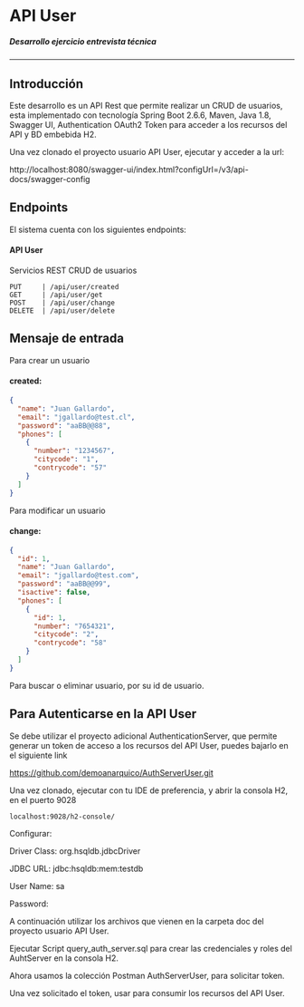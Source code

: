 # API User
##### Desarrollo ejercicio entrevista técnica

******

## Introducción

Este desarrollo es un API Rest que permite realizar un CRUD de usuarios, esta implementado con tecnología Spring Boot 2.6.6, Maven, Java 1.8, Swagger UI, Authentication OAuth2 Token
para acceder a los recursos del API y BD embebida H2.

Una vez clonado el proyecto usuario API User, ejecutar y acceder a la url:

http://localhost:8080/swagger-ui/index.html?configUrl=/v3/api-docs/swagger-config

## Endpoints

El sistema cuenta con los siguientes endpoints:

#### API User

Servicios REST CRUD de usuarios

```
PUT     | /api/user/created
GET     | /api/user/get
POST    | /api/user/change
DELETE  | /api/user/delete
```

## Mensaje de entrada

Para crear un usuario

#### created:

```json
{
  "name": "Juan Gallardo",
  "email": "jgallardo@test.cl",
  "password": "aaBB@@88",
  "phones": [
    {
      "number": "1234567",
      "citycode": "1",
      "contrycode": "57"
    }
  ]
}
```

Para modificar un usuario

#### change:

```json
{
  "id": 1,
  "name": "Juan Gallardo",
  "email": "jgallardo@test.com",
  "password": "aaBB@@99",
  "isactive": false,
  "phones": [
    {
      "id": 1,
      "number": "7654321",
      "citycode": "2",
      "contrycode": "58"
    }
  ]
}
```

Para buscar o eliminar usuario, por su id de usuario.


## Para Autenticarse en la API User

Se debe utilizar el proyecto adicional AuthenticationServer, que permite generar un token de acceso a los recursos del API User, puedes bajarlo en el siguiente
link

https://github.com/demoanarquico/AuthServerUser.git

Una vez clonado, ejecutar con tu IDE de preferencia, y abrir la consola H2, en el puerto 9028

```
localhost:9028/h2-console/
```

Configurar:

Driver Class: org.hsqldb.jdbcDriver

JDBC URL: jdbc:hsqldb:mem:testdb

User Name: sa

Password:

A continuación utilizar los archivos que vienen en la carpeta doc del proyecto usuario API User.

Ejecutar Script query_auth_server.sql para crear las credenciales y roles del AuhtServer en la consola H2.

Ahora usamos la colección Postman AuthServerUser, para solicitar token.

Una vez solicitado el token, usar para consumir los recursos del API User.

&nbsp;
